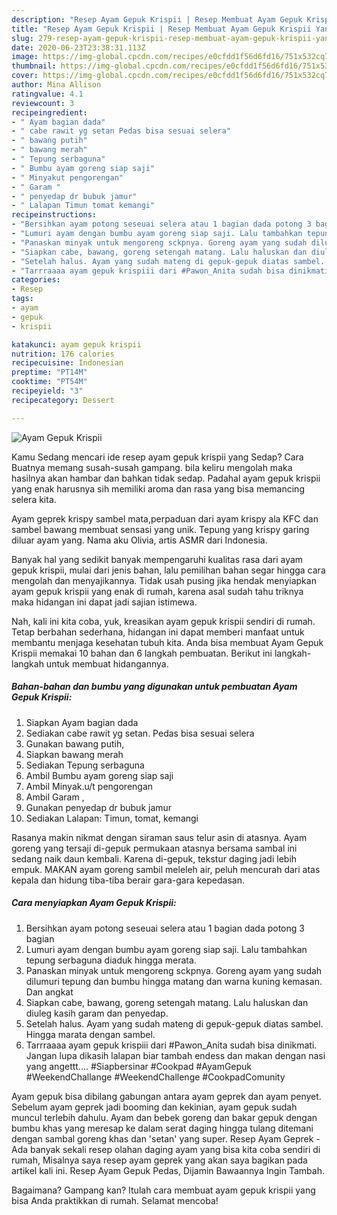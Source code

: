 ```yaml
---
description: "Resep Ayam Gepuk Krispii | Resep Membuat Ayam Gepuk Krispii Yang Paling Enak"
title: "Resep Ayam Gepuk Krispii | Resep Membuat Ayam Gepuk Krispii Yang Paling Enak"
slug: 279-resep-ayam-gepuk-krispii-resep-membuat-ayam-gepuk-krispii-yang-paling-enak
date: 2020-06-23T23:38:31.113Z
image: https://img-global.cpcdn.com/recipes/e0cfdd1f56d6fd16/751x532cq70/ayam-gepuk-krispii-foto-resep-utama.jpg
thumbnail: https://img-global.cpcdn.com/recipes/e0cfdd1f56d6fd16/751x532cq70/ayam-gepuk-krispii-foto-resep-utama.jpg
cover: https://img-global.cpcdn.com/recipes/e0cfdd1f56d6fd16/751x532cq70/ayam-gepuk-krispii-foto-resep-utama.jpg
author: Mina Allison
ratingvalue: 4.1
reviewcount: 3
recipeingredient:
- " Ayam bagian dada"
- " cabe rawit yg setan Pedas bisa sesuai selera"
- " bawang putih"
- " bawang merah"
- " Tepung serbaguna"
- " Bumbu ayam goreng siap saji"
- " Minyakut pengorengan"
- " Garam "
- " penyedap dr bubuk jamur"
- " Lalapan Timun tomat kemangi"
recipeinstructions:
- "Bersihkan ayam potong seseuai selera atau 1 bagian dada potong 3 bagian"
- "Lumuri ayam dengan bumbu ayam goreng siap saji. Lalu tambahkan tepung serbaguna diaduk hingga merata."
- "Panaskan minyak untuk mengoreng sckpnya. Goreng ayam yang sudah dilumuri tepung dan bumbu hingga matang dan warna kuning kemasan. Dan angkat"
- "Siapkan cabe, bawang, goreng setengah matang. Lalu haluskan dan diuleg kasih garam dan penyedap."
- "Setelah halus. Ayam yang sudah mateng di gepuk-gepuk diatas sambel. Hingga marata dengan sambel."
- "Tarrraaaa ayam gepuk krispiii dari #Pawon_Anita sudah bisa dinikmati. Jangan lupa dikasih lalapan biar tambah endess dan makan dengan nasi yang angettt.... #Siapbersinar #Cookpad #AyamGepuk #WeekendChallange #WeekendChallenge #CookpadComunity"
categories:
- Resep
tags:
- ayam
- gepuk
- krispii

katakunci: ayam gepuk krispii 
nutrition: 176 calories
recipecuisine: Indonesian
preptime: "PT14M"
cooktime: "PT54M"
recipeyield: "3"
recipecategory: Dessert

---
```



![Ayam Gepuk Krispii](https://img-global.cpcdn.com/recipes/e0cfdd1f56d6fd16/751x532cq70/ayam-gepuk-krispii-foto-resep-utama.jpg)

Kamu Sedang mencari ide resep ayam gepuk krispii yang Sedap? Cara Buatnya memang susah-susah gampang. bila keliru mengolah maka hasilnya akan hambar dan bahkan tidak sedap. Padahal ayam gepuk krispii yang enak harusnya sih memiliki aroma dan rasa yang bisa memancing selera kita.

Ayam geprek krispy sambel mata,perpaduan dari ayam krispy ala KFC dan sambel bawang membuat sensasi yang unik. Tepung yang krispy garing diluar ayam yang. Nama aku Olivia, artis ASMR dari Indonesia.

Banyak hal yang sedikit banyak mempengaruhi kualitas rasa dari ayam gepuk krispii, mulai dari jenis bahan, lalu pemilihan bahan segar hingga cara mengolah dan menyajikannya. Tidak usah pusing jika hendak menyiapkan ayam gepuk krispii yang enak di rumah, karena asal sudah tahu triknya maka hidangan ini dapat jadi sajian istimewa.


Nah, kali ini kita coba, yuk, kreasikan ayam gepuk krispii sendiri di rumah. Tetap berbahan sederhana, hidangan ini dapat memberi manfaat untuk membantu menjaga kesehatan tubuh kita. Anda bisa membuat Ayam Gepuk Krispii memakai 10 bahan dan 6 langkah pembuatan. Berikut ini langkah-langkah untuk membuat hidangannya.

<!--inarticleads1-->

##### Bahan-bahan dan bumbu yang digunakan untuk pembuatan Ayam Gepuk Krispii:

1. Siapkan  Ayam bagian dada
1. Sediakan  cabe rawit yg setan. Pedas bisa sesuai selera
1. Gunakan  bawang putih,
1. Siapkan  bawang merah
1. Sediakan  Tepung serbaguna
1. Ambil  Bumbu ayam goreng siap saji
1. Ambil  Minyak.u/t pengorengan
1. Ambil  Garam ,
1. Gunakan  penyedap dr bubuk jamur
1. Sediakan  Lalapan: Timun, tomat, kemangi


Rasanya makin nikmat dengan siraman saus telur asin di atasnya. Ayam goreng yang tersaji di-gepuk permukaan atasnya bersama sambal ini sedang naik daun kembali. Karena di-gepuk, tekstur daging jadi lebih empuk. MAKAN ayam goreng sambil meleleh air, peluh mencurah dari atas kepala dan hidung tiba-tiba berair gara-gara kepedasan. 

<!--inarticleads2-->

##### Cara menyiapkan Ayam Gepuk Krispii:

1. Bersihkan ayam potong seseuai selera atau 1 bagian dada potong 3 bagian
1. Lumuri ayam dengan bumbu ayam goreng siap saji. Lalu tambahkan tepung serbaguna diaduk hingga merata.
1. Panaskan minyak untuk mengoreng sckpnya. Goreng ayam yang sudah dilumuri tepung dan bumbu hingga matang dan warna kuning kemasan. Dan angkat
1. Siapkan cabe, bawang, goreng setengah matang. Lalu haluskan dan diuleg kasih garam dan penyedap.
1. Setelah halus. Ayam yang sudah mateng di gepuk-gepuk diatas sambel. Hingga marata dengan sambel.
1. Tarrraaaa ayam gepuk krispiii dari #Pawon_Anita sudah bisa dinikmati. Jangan lupa dikasih lalapan biar tambah endess dan makan dengan nasi yang angettt.... #Siapbersinar #Cookpad #AyamGepuk #WeekendChallange #WeekendChallenge #CookpadComunity


Ayam gepuk bisa dibilang gabungan antara ayam geprek dan ayam penyet. Sebelum ayam geprek jadi booming dan kekinian, ayam gepuk sudah muncul terlebih dahulu. Ayam dan bebek goreng dan bakar gepuk dengan bumbu khas yang meresap ke dalam serat daging hingga tulang ditemani dengan sambal goreng khas dan &#39;setan&#39; yang super. Resep Ayam Geprek - Ada banyak sekali resep olahan daging ayam yang bisa kita coba sendiri di rumah, Misalnya saya resep ayam geprek yang akan saya bagikan pada artikel kali ini. Resep Ayam Gepuk Pedas, Dijamin Bawaannya Ingin Tambah. 

Bagaimana? Gampang kan? Itulah cara membuat ayam gepuk krispii yang bisa Anda praktikkan di rumah. Selamat mencoba!
